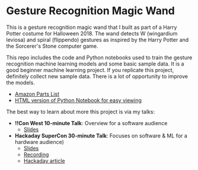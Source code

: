 # Gesture Recognition Magic Wand

This is a gesture recognition magic wand that I built as part of a Harry Potter costume for Halloween 2018. The wand detects W (wingardium leviosa) and spiral (flippendo) gestures as inspired by the Harry Potter and the Sorcerer's Stone computer game. 

This repo includes the code and Python notebooks used to train the gesture recognition machine learning models and some basic sample data. It is a good beginner machine learning project. If you replicate this project, definitely collect new sample data. There is a lot of opportunity to improve the models.

* [Amazon Parts List](https://smile.amazon.com/hz/wishlist/ls/16SIC5RKC32TC/ref=cm_go_nav_hz?sa-no-redirect=1)
* [HTML version of Python Notebook for easy viewing](https://jewang.github.io/gesture-demo/Explorations.html)

The best way to learn about more this project is via my talks:

* **!!Con West 10-minute Talk**: Overview for a software audience
  * [Slides](https://docs.google.com/presentation/d/1J6dr6d0nctz3JKKMtB953UbnAGXBKAVPuCJRUvJ6pq4/edit#slide=id.g506f957dc8_0_2)
* **Hackaday SuperCon 30-minute Talk**: Focuses on software & ML for a hardware audience)
  * [Slides](https://docs.google.com/presentation/d/1LbuU7NLAn-FrC9OWS_YPspzu23jBHELe89zSmYk8TOE/edit#slide=id.p) 
  * [Recording](https://www.youtube.com/watch?v=EhxpWL65QFM)
  * [Hackaday article](https://hackaday.com/2018/12/07/magic-wand-learns-spells-through-machine-learning-and-an-imu/)


